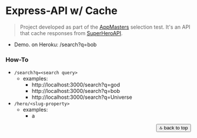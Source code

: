 
<div id="top">

# Express-API w/ Cache

> Project developed as part of the [AppMasters][appmasters] selection test. It's an API that cache responses from [SuperHeroAPI][superheroapi].

- Demo. on Heroku: /search?q=bob

### How-To 

- `/search?q=<search query>`
  - examples:
    - http://localhost:3000/search?q=god
    - http://localhost:3000/search?q=bob
    - http://localhost:3000/search?q=Universe 
- `/hero/<slug-property>`
  - examples:
    - a


<div align="right">
  <button href="#top">🔝 back to top</button>
</div>

[appmasters]: https://appmasters.io/
[superheroapi]: https://akabab.github.io/superhero-api/api/